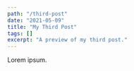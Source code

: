 ```yaml
---
path: "/third-post"
date: "2021-05-09"
title: "My Third Post"
tags: []
excerpt: "A preview of my third post."
---
```


Lorem ipsum.
